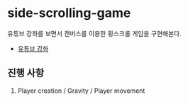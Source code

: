 # side-scrolling-game
유튜브 강좌를 보면서 캔버스를 이용한 횡스크롤 게임을 구현해본다.

- [유튜브 강좌](https://youtu.be/4q2vvZn5aoo)

## 진행 사항
01. Player creation / Gravity / Player movement